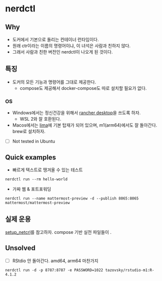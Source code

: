 # nerdctl 

## Why 

- 도커에서 기본으로 돌리는 컨테이너 런타임이다. 
- 원래 ctr이라는 이름의 명령어이냐, 이 녀석은 사람과 친하지 않다. 
- 그래서 사람과 친한 버전인 nerdctl이 나오게 된 것이다. 

## 특징 

- 도커의 모든 기능과 명령어를 그대로 제공한다. 
    + compose도 제공해서 docker-compose도 따로 설치할 필요가 없다. 

### OS 

- Windows에서는 정신건강을 위해서 [rancher desktop](https://rancherdesktop.io/)을 쓰도록 하자. 
    + WSL 2와 잘 호환된다. 
- Macos에서는 [lima](https://github.com/lima-vm/lima)에 기본 탑재가 되어 있으며, m1(arm64)에서도 잘 돌아간다. brew로 설치하자. 
- [ ] Not tested in Ubuntu 

##  Quick examples 

- 빠르게 텍스트로 땡겨올 수 있는 테스트 

```shell
nerdctl run --rm hello-world
```
- 가짜 웹 & 포트포워딩 

```shell
nerdctl run --name mattermost-preview -d --publish 8065:8065 mattermost/mattermost-preview
```

## 실제 운용 

[setup_netcrl](https://github.com/anarinsk/setup_nerdctl)를 참고하자. compose 기반 실전 파일들이 . 

## Unsolved 

- [ ] RStdio 안 돌아간다. amd64, arm64 마찬가지 

`nerdctl run -d -p 8787:8787 -e PASSWORD=1022 tazovsky/rstudio-m1:R-4.1.2`
